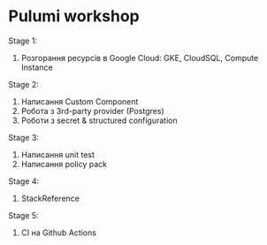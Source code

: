 # Pulumi workshop

Stage 1:
1. Розгорання ресурсів в Google Cloud: GKE, CloudSQL, Compute Instance

Stage 2:
1. Написання Custom Component
2. Робота з 3rd-party provider (Postgres)
3. Роботи з secret & structured configuration

Stage 3:
1. Написання unit test
2. Написання policy pack

Stage 4:
1. StackReference

Stage 5:
1. CI на Github Actions
